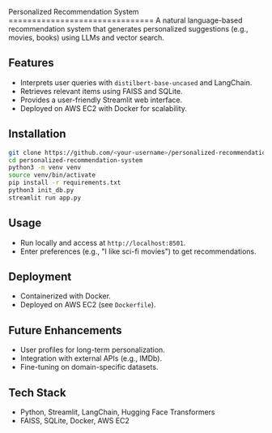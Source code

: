Personalized Recommendation System     ===============================     A natural language-based recommendation system that generates personalized suggestions (e.g., movies, books) using LLMs and vector search.
 ## Features
 - Interprets user queries with `distilbert-base-uncased` and LangChain.
 - Retrieves relevant items using FAISS and SQLite.
 - Provides a user-friendly Streamlit web interface.
 - Deployed on AWS EC2 with Docker for scalability.

 ## Installation
 ```bash
 git clone https://github.com/<your-username>/personalized-recommendation-system
 cd personalized-recommendation-system
 python3 -m venv venv
 source venv/bin/activate
 pip install -r requirements.txt
 python3 init_db.py
 streamlit run app.py
 ```

 ## Usage
 - Run locally and access at `http://localhost:8501`.
 - Enter preferences (e.g., "I like sci-fi movies") to get recommendations.

 ## Deployment
 - Containerized with Docker.
 - Deployed on AWS EC2 (see `Dockerfile`).

 ## Future Enhancements
 - User profiles for long-term personalization.
 - Integration with external APIs (e.g., IMDb).
 - Fine-tuning on domain-specific datasets.

 ## Tech Stack
 - Python, Streamlit, LangChain, Hugging Face Transformers
 - FAISS, SQLite, Docker, AWS EC2

